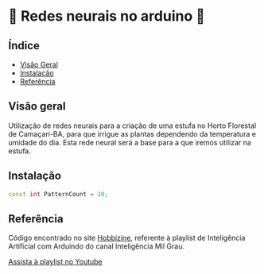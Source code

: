 # 🧠 Redes neurais no arduino 🤖

## Índice
- [Visão Geral](#visão-geral)
- [Instalação](#instalação)
- [Referência](#referência)

## Visão geral

Utilização de redes neurais para a criação de uma estufa no Horto Florestal de Camaçari-BA, para que irrigue as plantas dependendo da temperatura e umidade do dia. 
Esta rede neural será a base para a que iremos utilizar na estufa.


## Instalação


```ino
const int PatternCount = 10;
```

## Referência
Código encontrado no site [Hobbizine](https://robotics.hobbizine.com/arduinoann.html), referente à playlist de Inteligência Artificial com Arduindo do canal Inteligência Mil Grau.

 [Assista à playlist no Youtube](https://www.youtube.com/playlist?list=PLYAGaVIlnsYaRibf94GEOwZh7qdCLcbJ5)
